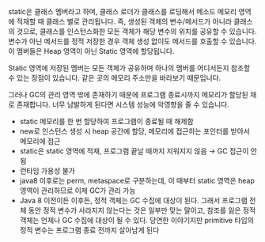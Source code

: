 static은 클래스 멤버라고 하며, 클래스 로더가 클래스를 로딩해서 메소드 메모리 영역에 적재할 때 클래스 별로 관리됩니다. 즉, 생성된 객체의 변수/메서드가 아니라 클래스의 것으로, 클래스를 인스턴스화한 모든 객체가 해당 변수의 위치를 공유할 수 있습니다. 변수가 아닌 메서드를 정적 저장한 경우 객체 생성 없이도 메서드를 호출할 수 있습니다. 이 멤버들은 Heap 영역이 아닌 Static 영역에 할당됩니다.

Static 영역에 저장된 멤버는 모든 객체가 공유하며 하나의 멤버를 어디서든지 참조할 수 있는 장점이 있습니다. 같은 곳의 메모리 주소만을 바라보기 때문입니다.

그러나 GC의 관리 영역 밖에 존재하기 때문에 프로그램 종료시까지 메모리가 할당된 채로 존재합니다. 너무 남발하게 된다면 시스템 성능에 악영향을 줄 수 있습니다.

- static 메모리를 한 번 할당하여 프로그램이 종료될 때 해제함
- new로 인스턴스 생성 시 heap 공간에 할당, 메모리에 접근하는 포인터를 받아서 메모리에 접근
- static은 static 영역에 적재, 프로그램 끝날 때까지 지워지지 않음 → GC 접근이 안됨
- 런타임 가용성 불가
- java8 이후로는 perm, metaspace로 구분하는데, 이 때부터 static 영역은 heap 영역이 관리하므로 이제 GC가 관리 가능
- Java 8 이전이든 이후든, 정적 객체는 GC 수집에 대상이 된다. 그래서 프로그램 전체 동안 정적 변수가 사라지지 않는다는 것은 일부만 맞는 말이고, 참조를 잃은 정적 객체는 언제나 GC 수집에 대상이 될 수 있다. 당연한 이야기지만 primitive 타입의 정적 변수는 프로그램 종료 전까지 살아남게 된다
